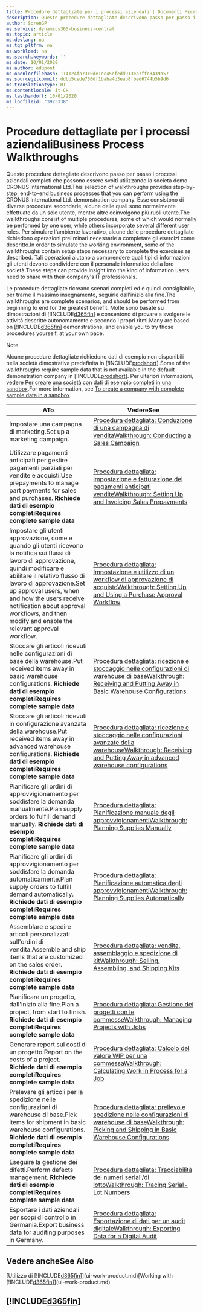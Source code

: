 ```yaml
---
title: Procedure dettagliate per i processi aziendali | Documenti Microsoft
description: Queste procedure dettagliate descrivono passo per passo i processi aziendali completi che possono essere svolti utilizzando la società demo CRONUS International Ltd.
author: SorenGP
ms.service: dynamics365-business-central
ms.topic: article
ms.devlang: na
ms.tgt_pltfrm: na
ms.workload: na
ms.search.keywords: ''
ms.date: 10/01/2020
ms.author: edupont
ms.openlocfilehash: 114124fa73c0de1ec45efedd913ea7ffe3439a57
ms.sourcegitcommit: ddbb5cede750df1baba4b3eab8fbed6744b5b9d6
ms.translationtype: HT
ms.contentlocale: it-CH
ms.lasthandoff: 10/01/2020
ms.locfileid: "3923338"
---
```

# <a name="business-process-walkthroughs"></a><span data-ttu-id="4c8d9-103">Procedure dettagliate per i processi aziendali</span><span class="sxs-lookup"><span data-stu-id="4c8d9-103">Business Process Walkthroughs</span></span>

<span data-ttu-id="4c8d9-104">Queste procedure dettagliate descrivono passo per passo i processi aziendali completi che possono essere svolti utilizzando la società demo CRONUS International Ltd.</span><span class="sxs-lookup"><span data-stu-id="4c8d9-104">This selection of walkthroughs provides step-by-step, end-to-end business processes that you can perform using the CRONUS International Ltd. demonstration company.</span></span> <span data-ttu-id="4c8d9-105">Esse consistono di diverse procedure secondarie, alcune delle quali sono normalmente effettuate da un solo utente, mentre altre coinvolgono più ruoli utente.</span><span class="sxs-lookup"><span data-stu-id="4c8d9-105">The walkthroughs consist of multiple procedures, some of which would normally be performed by one user, while others incorporate several different user roles.</span></span> <span data-ttu-id="4c8d9-106">Per simulare l'ambiente lavorativo, alcune delle procedure dettagliate richiedono operazioni preliminari necessarie a completare gli esercizi come descritto.</span><span class="sxs-lookup"><span data-stu-id="4c8d9-106">In order to simulate the working environment, some of the walkthroughs contain setup steps necessary to complete the exercises as described.</span></span> <span data-ttu-id="4c8d9-107">Tali operazioni aiutano a comprendere quali tipi di informazioni gli utenti devono condividere con il personale informatico della loro società.</span><span class="sxs-lookup"><span data-stu-id="4c8d9-107">These steps can provide insight into the kind of information users need to share with their company's IT professionals.</span></span>  

 <span data-ttu-id="4c8d9-108">Le procedure dettagliate ricreano scenari completi ed è quindi consigliabile, per trarne il massimo insegnamento, seguirle dall'inizio alla fine.</span><span class="sxs-lookup"><span data-stu-id="4c8d9-108">The walkthroughs are complete scenarios, and should be performed from beginning to end for the greatest benefit.</span></span> <span data-ttu-id="4c8d9-109">Molte sono basate su dimostrazioni di [!INCLUDE[d365fin](includes/d365fin_md.md)] e consentono di provare a svolgere le attività descritte autonomamente e secondo i propri ritmi.</span><span class="sxs-lookup"><span data-stu-id="4c8d9-109">Many are based on [!INCLUDE[d365fin](includes/d365fin_md.md)] demonstrations, and enable you to try those procedures yourself, at your own pace.</span></span>  

> [!NOTE]
> <span data-ttu-id="4c8d9-110">Alcune procedure dettagliate richiedono dati di esempio non disponibili nella società dimostrativa predefinita in [!INCLUDE[prodshort](includes/prodshort.md)].</span><span class="sxs-lookup"><span data-stu-id="4c8d9-110">Some of the walkthroughs require sample data that is not available in the default demonstration company in [!INCLUDE[prodshort](includes/prodshort.md)].</span></span> <span data-ttu-id="4c8d9-111">Per ulteriori informazioni, vedere [Per creare una società con dati di esempio completi in una sandbox](across-how-create-sandbox-environment.md#to-create-a-company-with-complete-sample-data-in-a-sandbox).</span><span class="sxs-lookup"><span data-stu-id="4c8d9-111">For more information, see [To create a company with complete sample data in a sandbox](across-how-create-sandbox-environment.md#to-create-a-company-with-complete-sample-data-in-a-sandbox).</span></span>

|<span data-ttu-id="4c8d9-112">A</span><span class="sxs-lookup"><span data-stu-id="4c8d9-112">To</span></span>|<span data-ttu-id="4c8d9-113">Vedere</span><span class="sxs-lookup"><span data-stu-id="4c8d9-113">See</span></span>|  
|--------|---------|  
|<span data-ttu-id="4c8d9-114">Impostare una campagna di marketing.</span><span class="sxs-lookup"><span data-stu-id="4c8d9-114">Set up a marketing campaign.</span></span>|[<span data-ttu-id="4c8d9-115">Procedura dettagliata: Conduzione di una campagna di vendita</span><span class="sxs-lookup"><span data-stu-id="4c8d9-115">Walkthrough: Conducting a Sales Campaign</span></span>](walkthrough-conducting-a-sales-campaign.md)|  
|<span data-ttu-id="4c8d9-116">Utilizzare pagamenti anticipati per gestire pagamenti parziali per vendite e acquisti.</span><span class="sxs-lookup"><span data-stu-id="4c8d9-116">Use prepayments to manage part payments for sales and purchases.</span></span> <span data-ttu-id="4c8d9-117">**Richiede dati di esempio completi**</span><span class="sxs-lookup"><span data-stu-id="4c8d9-117">**Requires complete sample data**</span></span> |[<span data-ttu-id="4c8d9-118">Procedura dettagliata: impostazione e fatturazione dei pagamenti anticipati vendite</span><span class="sxs-lookup"><span data-stu-id="4c8d9-118">Walkthrough: Setting Up and Invoicing Sales Prepayments</span></span>](walkthrough-setting-up-and-invoicing-sales-prepayments.md)|  
|<span data-ttu-id="4c8d9-119">Impostare gli utenti approvazione, come e quando gli utenti ricevono la notifica sui flussi di lavoro di approvazione, quindi modificare e abilitare il relativo flusso di lavoro di approvazione.</span><span class="sxs-lookup"><span data-stu-id="4c8d9-119">Set up approval users, when and how the users receive notification about approval workflows, and then modify and enable the relevant approval workflow.</span></span>|[<span data-ttu-id="4c8d9-120">Procedura dettagliata: Impostazione e utilizzo di un workflow di approvazione di acquisto</span><span class="sxs-lookup"><span data-stu-id="4c8d9-120">Walkthrough: Setting Up and Using a Purchase Approval Workflow</span></span>](walkthrough-setting-up-and-using-a-purchase-approval-workflow.md)|  
|<span data-ttu-id="4c8d9-121">Stoccare gli articoli ricevuti nelle configurazioni di base della warehouse.</span><span class="sxs-lookup"><span data-stu-id="4c8d9-121">Put received items away in basic warehouse configurations.</span></span> <span data-ttu-id="4c8d9-122">**Richiede dati di esempio completi**</span><span class="sxs-lookup"><span data-stu-id="4c8d9-122">**Requires complete sample data**</span></span>|[<span data-ttu-id="4c8d9-123">Procedura dettagliata: ricezione e stoccaggio nelle configurazioni di warehouse di base</span><span class="sxs-lookup"><span data-stu-id="4c8d9-123">Walkthrough: Receiving and Putting Away in Basic Warehouse Configurations</span></span>](walkthrough-receiving-and-putting-away-in-basic-warehousing.md)|  
|<span data-ttu-id="4c8d9-124">Stoccare gli articoli ricevuti in configurazione avanzata della warehouse.</span><span class="sxs-lookup"><span data-stu-id="4c8d9-124">Put received items away in advanced warehouse configurations.</span></span> <span data-ttu-id="4c8d9-125">**Richiede dati di esempio completi**</span><span class="sxs-lookup"><span data-stu-id="4c8d9-125">**Requires complete sample data**</span></span>|[<span data-ttu-id="4c8d9-126">Procedura dettagliata: ricezione e stoccaggio nelle configurazioni avanzate della warehouse</span><span class="sxs-lookup"><span data-stu-id="4c8d9-126">Walkthrough: Receiving and Putting Away in advanced warehouse configurations</span></span>](walkthrough-receiving-and-putting-away-in-advanced-warehousing.md)|  
|<span data-ttu-id="4c8d9-127">Pianificare gli ordini di approvvigionamento per soddisfare la domanda manualmente.</span><span class="sxs-lookup"><span data-stu-id="4c8d9-127">Plan supply orders to fulfill demand manually.</span></span> <span data-ttu-id="4c8d9-128">**Richiede dati di esempio completi**</span><span class="sxs-lookup"><span data-stu-id="4c8d9-128">**Requires complete sample data**</span></span>|[<span data-ttu-id="4c8d9-129">Procedura dettagliata: Pianificazione manuale degli approvvigionamenti</span><span class="sxs-lookup"><span data-stu-id="4c8d9-129">Walkthrough: Planning Supplies Manually</span></span>](walkthrough-planning-supplies-manually.md)|  
|<span data-ttu-id="4c8d9-130">Pianificare gli ordini di approvvigionamento per soddisfare la domanda automaticamente.</span><span class="sxs-lookup"><span data-stu-id="4c8d9-130">Plan supply orders to fulfill demand automatically.</span></span> <span data-ttu-id="4c8d9-131">**Richiede dati di esempio completi**</span><span class="sxs-lookup"><span data-stu-id="4c8d9-131">**Requires complete sample data**</span></span>|[<span data-ttu-id="4c8d9-132">Procedura dettagliata: Pianificazione automatica degli approvvigionamenti</span><span class="sxs-lookup"><span data-stu-id="4c8d9-132">Walkthrough: Planning Supplies Automatically</span></span>](walkthrough-planning-supplies-automatically.md)|  
|<span data-ttu-id="4c8d9-133">Assemblare e spedire articoli personalizzati sull'ordini di vendita.</span><span class="sxs-lookup"><span data-stu-id="4c8d9-133">Assemble and ship items that are customized on the sales order.</span></span> <span data-ttu-id="4c8d9-134">**Richiede dati di esempio completi**</span><span class="sxs-lookup"><span data-stu-id="4c8d9-134">**Requires complete sample data**</span></span>|[<span data-ttu-id="4c8d9-135">Procedura dettagliata: vendita, assemblaggio e spedizione di kit</span><span class="sxs-lookup"><span data-stu-id="4c8d9-135">Walkthrough: Selling, Assembling, and Shipping Kits</span></span>](walkthrough-selling-assembling-and-shipping-kits.md)|  
|<span data-ttu-id="4c8d9-136">Pianificare un progetto, dall'inizio alla fine.</span><span class="sxs-lookup"><span data-stu-id="4c8d9-136">Plan a project, from start to finish.</span></span> <span data-ttu-id="4c8d9-137">**Richiede dati di esempio completi**</span><span class="sxs-lookup"><span data-stu-id="4c8d9-137">**Requires complete sample data**</span></span>|[<span data-ttu-id="4c8d9-138">Procedura dettagliata: Gestione dei progetti con le commesse</span><span class="sxs-lookup"><span data-stu-id="4c8d9-138">Walkthrough: Managing Projects with Jobs</span></span>](walkthrough-managing-projects-with-jobs.md)|  
|<span data-ttu-id="4c8d9-139">Generare report sui costi di un progetto.</span><span class="sxs-lookup"><span data-stu-id="4c8d9-139">Report on the costs of a project.</span></span> <span data-ttu-id="4c8d9-140">**Richiede dati di esempio completi**</span><span class="sxs-lookup"><span data-stu-id="4c8d9-140">**Requires complete sample data**</span></span>|[<span data-ttu-id="4c8d9-141">Procedura dettagliata: Calcolo del valore WIP per una commessa</span><span class="sxs-lookup"><span data-stu-id="4c8d9-141">Walkthrough: Calculating Work in Process for a Job</span></span>](walkthrough-calculating-work-in-process-for-a-job.md)|  
|<span data-ttu-id="4c8d9-142">Prelevare gli articoli per la spedizione nelle configurazioni di warehouse di base.</span><span class="sxs-lookup"><span data-stu-id="4c8d9-142">Pick items for shipment in basic warehouse configurations.</span></span> <span data-ttu-id="4c8d9-143">**Richiede dati di esempio completi**</span><span class="sxs-lookup"><span data-stu-id="4c8d9-143">**Requires complete sample data**</span></span>|[<span data-ttu-id="4c8d9-144">Procedura dettagliata: prelievo e spedizione nelle configurazioni di warehouse di base</span><span class="sxs-lookup"><span data-stu-id="4c8d9-144">Walkthrough: Picking and Shipping in Basic Warehouse Configurations</span></span>](walkthrough-picking-and-shipping-in-basic-warehousing.md)|  
|<span data-ttu-id="4c8d9-145">Eseguire la gestione dei difetti.</span><span class="sxs-lookup"><span data-stu-id="4c8d9-145">Perform defects management.</span></span> <span data-ttu-id="4c8d9-146">**Richiede dati di esempio completi**</span><span class="sxs-lookup"><span data-stu-id="4c8d9-146">**Requires complete sample data**</span></span>|[<span data-ttu-id="4c8d9-147">Procedura dettagliata: Tracciabilità dei numeri seriali/di lotto</span><span class="sxs-lookup"><span data-stu-id="4c8d9-147">Walkthrough: Tracing Serial-Lot Numbers</span></span>](walkthrough-tracing-serial-lot-numbers.md)|
|<span data-ttu-id="4c8d9-148">Esportare i dati aziendali per scopi di controllo in Germania.</span><span class="sxs-lookup"><span data-stu-id="4c8d9-148">Export business data for auditing purposes in Germany.</span></span>|[<span data-ttu-id="4c8d9-149">Procedura dettagliata: Esportazione di dati per un audit digitale</span><span class="sxs-lookup"><span data-stu-id="4c8d9-149">Walkthrough: Exporting Data for a Digital Audit</span></span>](LocalFunctionality/Germany/walkthrough-exporting-data-for-a-digital-audit.md)|

## <a name="see-also"></a><span data-ttu-id="4c8d9-150">Vedere anche</span><span class="sxs-lookup"><span data-stu-id="4c8d9-150">See Also</span></span>

<span data-ttu-id="4c8d9-151">[Utilizzo di [!INCLUDE[d365fin](includes/d365fin_md.md)]](ui-work-product.md)</span><span class="sxs-lookup"><span data-stu-id="4c8d9-151">[Working with [!INCLUDE[d365fin](includes/d365fin_md.md)]](ui-work-product.md)</span></span>  

## [!INCLUDE[d365fin](includes/free_trial_md.md)]  
